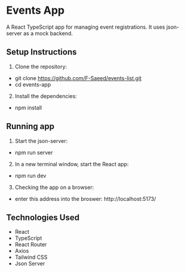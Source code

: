 # Events App

A React TypeScript app for managing event registrations. It uses json-server as a mock backend.

## Setup Instructions

1. Clone the repository:

- git clone https://github.com/F-Saeed/events-list.git
- cd events-app

2. Install the dependencies:

- npm install

## Running app

1. Start the json-server:

- npm run server

2. In a new terminal window, start the React app:

- npm run dev

3. Checking the app on a browser:

- enter this address into the broswer: http://localhost:5173/

## Technologies Used

- React
- TypeScript
- React Router
- Axios
- Tailwind CSS
- Json Server

